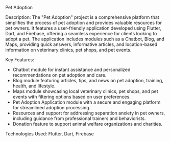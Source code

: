 Pet Adoption

Description:
The "Pet Adoption" project is a comprehensive platform that simplifies the process of pet adoption and provides valuable resources for pet owners. It features a user-friendly application developed using Flutter, Dart, and Firebase, offering a seamless experience for clients looking to adopt a pet. The application includes modules such as a Chatbot, Blog, and Maps, providing quick answers, informative articles, and location-based information on veterinary clinics, pet shops, and pet events.

Key Features:
- Chatbot module for instant assistance and personalized recommendations on pet adoption and care.
- Blog module featuring articles, tips, and news on pet adoption, training, health, and lifestyle.
- Maps module showcasing local veterinary clinics, pet shops, and pet events with filtering options based on user preferences.
- Pet Adoption Application module with a secure and engaging platform for streamlined adoption processing.
- Resources and support for addressing separation anxiety in pet owners, including guidance from professional trainers and behaviorists.
- Donation feature to support animal welfare organizations and charities.

Technologies Used:
Flutter, Dart, Firebase
